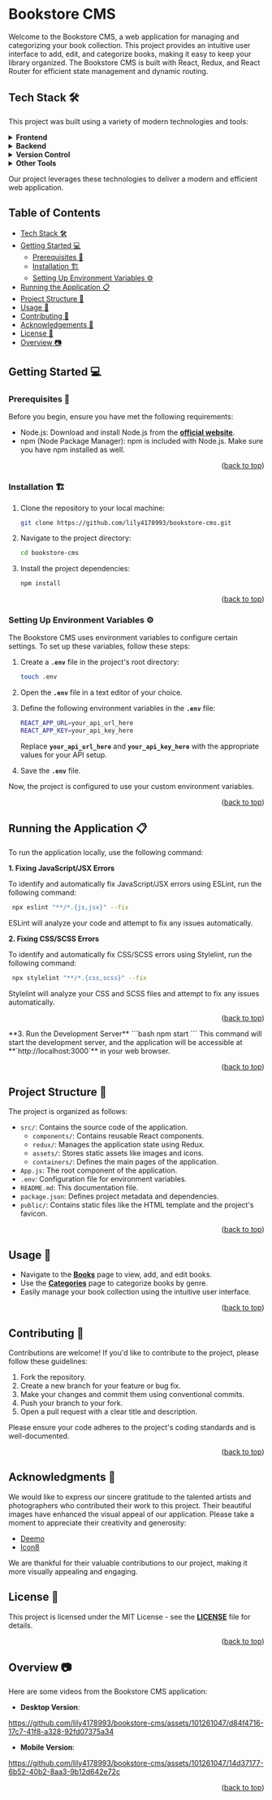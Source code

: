 <a name="readme-top"></a>

# **Bookstore CMS**

Welcome to the Bookstore CMS, a web application for managing and categorizing your book collection. This project provides an intuitive user interface to add, edit, and categorize books, making it easy to keep your library organized. The Bookstore CMS is built with React, Redux, and React Router for efficient state management and dynamic routing.

## **Tech Stack** 🛠<a name="tech-stack"></a>

This project was built using a variety of modern technologies and tools:

<details>
  <summary><b>Frontend</b></summary>
  
  - [React](https://reactjs.org/) - A JavaScript library for building user interfaces.
  - [Redux Toolkit](https://redux-toolkit.js.org/) - State management for React applications.
  - [React Router](https://reactrouter.com/) - Routing library for React applications.
  - [Tailwind CSS](https://tailwindcss.com/) - A utility-first CSS framework.
  - [Axios](https://axios-http.com/) - A promise-based HTTP client for making requests to your API.
</details>
<details>
<summary><b>Backend</b></summary>

  - Bookstore API: The custom API created for this project.
    - [API Documentation](https://microverse.notion.site/Bookstore-API-51ea269061f849118c65c0a53e88a739): Documentation for the Bookstore API.
</details>
<details>
<summary><b>Version Control</b></summary>

  - [Git](https://git-scm.com/) - Distributed version control system.
  - [GitHub](https://github.com/) - Web-based platform for version control and collaboration.
</details>
<details>
<summary><b>Other Tools</b></summary>

  - [VS Code](https://code.visualstudio.com/) - A lightweight code editor by Microsoft.
</details>

Our project leverages these technologies to deliver a modern and efficient web application.


## **Table of Contents**

- [Tech Stack 🛠](#tech-stack)
- [Getting Started 💻](#getting-started)
  - [Prerequisites 🧱](#prerequisites)
  - [Installation 🏗️](#installation)
  - [Setting Up Environment Variables ⚙️](#setting-up-environment-variables)
- [Running the Application 📋](#running-the-application)
- [Project Structure 📗](#project-structure)
- [Usage 📂](#usage)
- [Contributing 🤝](#contributing)
- [Acknowledgements 🙏](#acknowledgments)
- [License 📝](#license)
- [Overview 📷](#overview)

## **Getting Started** 💻<a name="getting-started"></a>

### **Prerequisites** 🧱<a name="prerequisites"></a>
Before you begin, ensure you have met the following requirements:

- Node.js: Download and install Node.js from the **[official website](https://nodejs.org/)**.
- npm (Node Package Manager): npm is included with Node.js. Make sure you have npm installed as well.
<p align="right">(<a href="#readme-top">back to top</a>)</p>

### **Installation** 🏗️<a name="installation"></a>

1. Clone the repository to your local machine:
    ```bash
    git clone https://github.com/lily4178993/bookstore-cms.git
    ```
2. Navigate to the project directory:
    ```bash
    cd bookstore-cms
    ```
3. Install the project dependencies:
    ```bash
    npm install
    ```
<p align="right">(<a href="#readme-top">back to top</a>)</p>

### **Setting Up Environment Variables** ⚙️<a name="setting-up-environment-variables"></a>

The Bookstore CMS uses environment variables to configure certain settings. To set up these variables, follow these steps:

1. Create a **`.env`** file in the project's root directory:
    ```bash
    touch .env
    ```
2. Open the **`.env`** file in a text editor of your choice.

3. Define the following environment variables in the **`.env`** file:
    ```bash
    REACT_APP_URL=your_api_url_here
    REACT_APP_KEY=your_api_key_here
    ```
    Replace **`your_api_url_here`** and **`your_api_key_here`** with the appropriate values for your API setup.

4. Save the **`.env`** file.

Now, the project is configured to use your custom environment variables.
<p align="right">(<a href="#readme-top">back to top</a>)</p>

## **Running the Application** 📋<a name="running-the-application"></a>

To run the application locally, use the following command:

**1. Fixing JavaScript/JSX Errors**

To identify and automatically fix JavaScript/JSX errors using ESLint, run the following command:
  ```bash
   npx eslint "**/*.{js,jsx}" --fix
  ```
  ESLint will analyze your code and attempt to fix any issues automatically.

**2. Fixing CSS/SCSS Errors**

To identify and automatically fix CSS/SCSS errors using Stylelint, run the following command:
  ```bash
   npx stylelint "**/*.{css,scss}" --fix
  ```
  Stylelint will analyze your CSS and SCSS files and attempt to fix any issues automatically.
<p align="right">(<a href="#readme-top">back to top</a>)</p>
**3. Run the Development Server**
  ```bash
   npm start
  ```
  This command will start the development server, and the application will be accessible at **`http://localhost:3000`** in your web browser.
<p align="right">(<a href="#readme-top">back to top</a>)</p>

## **Project Structure** 📗<a name="project-structure"></a>

The project is organized as follows:

- `src/`: Contains the source code of the application.
  - `components/`: Contains reusable React components.
  - `redux/`: Manages the application state using Redux.
  - `assets/`: Stores static assets like images and icons.
  - `containers/`: Defines the main pages of the application.
- `App.js`: The root component of the application.
- `.env`: Configuration file for environment variables.
- `README.md`: This documentation file.
- `package.json`: Defines project metadata and dependencies.
- `public/`: Contains static files like the HTML template and the project's favicon.
<p align="right">(<a href="#readme-top">back to top</a>)</p>

## **Usage** 📂<a name="usage"></a>

- Navigate to the **[Books](http://localhost:3000/)** page to view, add, and edit books.
- Use the **[Categories](http://localhost:3000/categories/All)** page to categorize books by genre.
- Easily manage your book collection using the intuitive user interface.
<p align="right">(<a href="#readme-top">back to top</a>)</p>

## **Contributing** 🤝<a name="contributing"></a>

Contributions are welcome! If you'd like to contribute to the project, please follow these guidelines:

1. Fork the repository.
2. Create a new branch for your feature or bug fix.
3. Make your changes and commit them using conventional commits.
4. Push your branch to your fork.
5. Open a pull request with a clear title and description.

Please ensure your code adheres to the project's coding standards and is well-documented.
<p align="right">(<a href="#readme-top">back to top</a>)</p>

## **Acknowledgments** 🙏<a name="acknowledgements"></a>

We would like to express our sincere gratitude to the talented artists and photographers who contributed their work to this project. Their beautiful images have enhanced the visual appeal of our application. Please take a moment to appreciate their creativity and generosity:

- [Deemo](https://rayark.com/g/deemo/)
- [Icon8](https://icons8.com/)

We are thankful for their valuable contributions to our project, making it more visually appealing and engaging.


## **License** 📝<a name="license"></a>

This project is licensed under the MIT License - see the **[LICENSE](./LICENSE)** file for details.

<p align="right">(<a href="#readme-top">back to top</a>)</p>

## **Overview** 📷<a name="overview"></a>

Here are some videos from the Bookstore CMS application:

- **Desktop Version**:

https://github.com/lily4178993/bookstore-cms/assets/101261047/d84f4716-17c7-41f8-a328-92fd07375a34


- **Mobile Version**:

https://github.com/lily4178993/bookstore-cms/assets/101261047/14d37177-6b52-40b2-8aa3-9b12d642e72c


<p align="right">(<a href="#readme-top">back to top</a>)</p>
